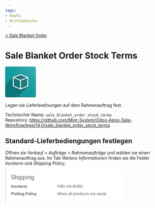```yaml
---
tags:
- HowTo
- Drittanbieter
---
```

[> Sale Blanket Order](Sale%20Blanket%20Order.md)
# Sale Blanket Order Stock Terms
![icon_oms_box](assets/icon_oms_box.png)

Legen sie Lieferbedinungen auf dem Rahmenauftrag fest. 

Technischer Name: `sale_blanket_order_stock_terms`\
Repository: <https://github.com/Mint-System/Odoo-Apps-Sale-Workflow/tree/14.0/sale_blanket_order_stock_terms>

## Standard-Lieferbediengungen festlegen


Öffnen sie *Verkauf > Aufträge > Rahmenaufträge* und wählen sie einen Rahmenauftrag aus. Im Tab *Weitere Informationen* finden sie die Felder *Incoterm* und *Shipping Policy*.

![](assets/Sale%20Blanket%20Order%20Stock%20Terms.png)
